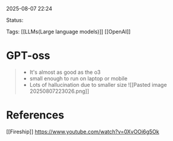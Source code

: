
2025-08-07 22:24

Status:

Tags: [[LLMs(Large language models)]] [[OpenAI]] 




# GPT-oss
>- It's almost as good as the o3
>- small enough to run on laptop or mobile
>- Lots of hallucination due to smaller size
>![[Pasted image 20250807223026.png]]
>






# References
[[Fireship]] https://www.youtube.com/watch?v=0XvOOi6g5Ok